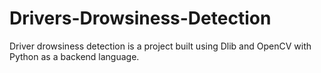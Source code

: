 # Drivers-Drowsiness-Detection

Driver drowsiness detection is a project built using Dlib and OpenCV with Python as a backend language.
